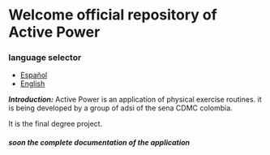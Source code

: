 # Welcome official repository of Active Power

### language selector
- [Español](https://github.com/ByGameRusher/ActivePowerAPP/blob/master/README.md "español")
- [English](https://github.com/ByGameRusher/ActivePowerAPP/blob/master/READMEus.md "English")

***Introduction:***
Active Power is an application of physical exercise routines.
it is being developed by a group of adsi of the sena CDMC colombia.

It is the final degree project.

##### soon the complete documentation of the application
